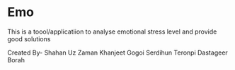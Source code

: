 # Emo
This is a toool/applicatiion to analyse emotional stress level and provide good solutions

Created By-
	Shahan Uz Zaman
	Khanjeet Gogoi
	Serdihun Teronpi
	Dastageer Borah
